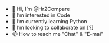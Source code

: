 - 👋 Hi, I’m @Hr2Compare
- 👀 I’m interested in Code
- 🌱 I’m currently learning Python
- 💞️ I’m looking to collaborate on [?]
- 📫 How to reach me "Chat" & "E-mai" 

<!---
Hr2Compare/Hr2Compare is a ✨ special ✨ repository because its `README.md` (this file) appears on your GitHub profile.
You can click the Preview link to take a look at your changes.
--->

